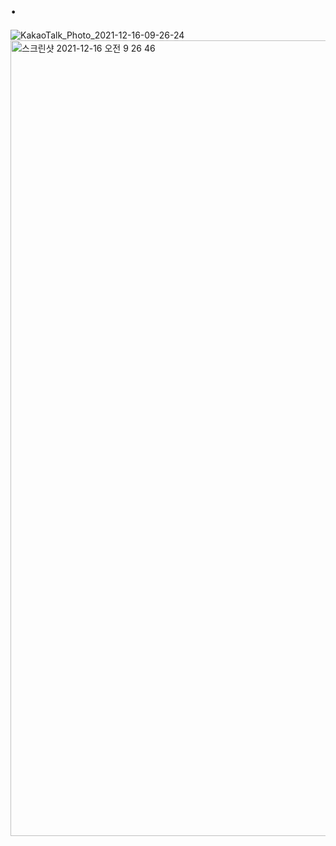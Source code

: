 # .
![KakaoTalk_Photo_2021-12-16-09-26-24](https://user-images.githubusercontent.com/89058117/146285709-169a9b59-daea-4bb1-a3cf-68d5d759efd6.jpeg)
<img width="1273" alt="스크린샷 2021-12-16 오전 9 26 46" src="https://user-images.githubusercontent.com/89058117/146285724-5c304190-4784-4be4-b654-d198e3f822da.png">
